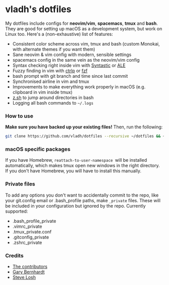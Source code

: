 # vladh's dotfiles

My dotfiles include configs for **neovim/vim**, **spacemacs**, **tmux** and **bash**. They are good for setting up macOS as a development system, but work on Linux too. Here's a (non-exhaustive) list of features:

* Consistent color scheme across vim, tmux and bash (custom Monokai, with alternate themes if you want them)
* Sane neovim & vim config with modern, sensible settings
* spacemacs config in the same vein as the neovim/vim config
* Syntax checking right inside vim with [Syntastic](https://github.com/scrooloose/syntastic) or [ALE](https://github.com/w0rp/ale)
* Fuzzy finding in vim with [ctrlp](https://github.com/kien/ctrlp.vim) or [fzf](https://github.com/junegunn/fzf)
* bash prompt with git branch and time since last commit
* Synchronised airline in vim and tmux
* Improvements to make everything work properly in macOS (e.g. clipboard in vim inside tmux)
* [z.sh](https://github.com/rupa/z) to jump around directories in bash
* Logging all bash commands to `~/.logs`

### How to use

**Make sure you have backed up your existing files!** Then, run the following:

```bash
git clone https://github.com/vladh/dotfiles --recursive ~/dotfiles && ~/dotfiles/.install.sh
```

### macOS specific packages

If you have Homebrew, `reattach-to-user-namespace `will be installed automatically, which makes tmux open new windows in the right directory. If you don't have Homebrew, you will have to install this manually.

### Private files

To add any options you don't want to accidentally commit to the repo, like your git.config email or .bash\_profile paths, make `_private` files. These will be included in your configuration but ignored by the repo. Currently supported:

* .bash_profile_private
* .vimrc_private
* .tmux_private.conf
* .gitconfig_private
* .zshrc_private

### Credits

* [The contributors](https://github.com/vladh/dotfiles/graphs/contributors)
* [Gary Bernhardt](https://github.com/garybernhardt)
* [Steve Losh](http://stevelosh.com/)
